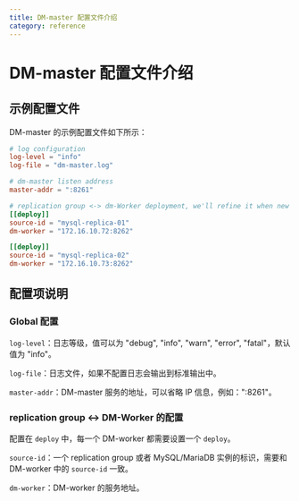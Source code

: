 ```yaml
---
title: DM-master 配置文件介绍
category: reference
---
```


# DM-master 配置文件介绍

## 示例配置文件

DM-master 的示例配置文件如下所示：

```toml
# log configuration
log-level = "info"
log-file = "dm-master.log"

# dm-master listen address
master-addr = ":8261"

# replication group <-> dm-Worker deployment, we'll refine it when new deployment function is available
[[deploy]]
source-id = "mysql-replica-01"
dm-worker = "172.16.10.72:8262"

[[deploy]]
source-id = "mysql-replica-02"
dm-worker = "172.16.10.73:8262"
```

## 配置项说明

### Global 配置

`log-level`：日志等级，值可以为 "debug", "info", "warn", "error", "fatal"，默认值为 "info"。

`log-file`：日志文件，如果不配置日志会输出到标准输出中。

`master-addr`：DM-master 服务的地址，可以省略 IP 信息，例如：":8261"。

### replication group <-> DM-Worker 的配置

配置在 `deploy` 中，每一个 DM-worker 都需要设置一个 `deploy`。

`source-id`：一个 replication group 或者 MySQL/MariaDB 实例的标识，需要和 DM-worker 中的 `source-id` 一致。

`dm-worker`：DM-worker 的服务地址。